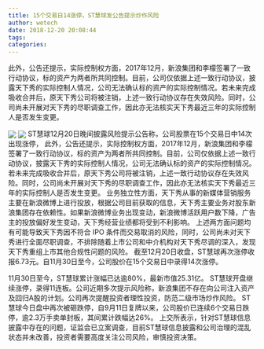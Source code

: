 ```yaml
---
title: 15个交易日14涨停，ST慧球发公告提示炒作风险
author: wetech
date: 2018-12-20 20:08:44
tags: 
categories: 
---
```

此外，公告还提示，实际控制权方面，2017年12月，新浪集团和李檬签署了一致行动协议，标的资产为两者所共同控制。目前，公司仅依据上述一致行动协议，披露天下秀的实际控制人情况，公司无法确认标的资产的实际控制情况。若未来完成吸收合并后，原天下秀公司将被注销，上述一致行动协议存在失效风险。同时，公司尚未开展对天下秀的尽职调查工作，因此亦无法核实天下秀最近三年的实际控制人是否发生变更。
<!-- more -->
<img align="center" border="0" src="https://imgcdn.yicai.com/uppics/images/2018/12/bdb7530ed6bc79d2c8db780f70741ee3.jpg" />
<img align="center" border="0" src="https://imgcdn.yicai.com/uppics/images/2018/12/55497b3fa9055c458cf7dc5df277611c.jpg" />
ST慧球12月20日晚间披露风险提示公告称，公司股票在15个交易日中14次出现涨停，
此外，公告还提示，实际控制权方面，2017年12月，新浪集团和李檬签署了一致行动协议，标的资产为两者所共同控制。目前，公司仅依据上述一致行动协议，披露天下秀的实际控制人情况，公司无法确认标的资产的实际控制情况。若未来完成吸收合并后，原天下秀公司将被注销，上述一致行动协议存在失效风险。同时，公司尚未开展对天下秀的尽职调查工作，因此亦无法核实天下秀最近三年的实际控制人是否发生变更。
业务独立性方面，天下秀从事的新媒体营销服务主要在新浪微博上进行投放，根据公司目前获取的信息，天下秀主要业务对股东新浪集团存在依赖性。如果新浪微博业务出现变动，新浪微博活跃用户数下降，广告主的投放偏好发生变动，天下秀经营业绩都将受到不利影响。
上述两方面问题均有可能导致天下秀因不符合 IPO 条件而交易取消的风险，同时，公司尚未对天下秀进行全面尽职调查，不排除随着上市公司和中介机构对天下秀尽调的深入，发现天下秀重组上市其他合规性问题的风险。
截至12月20日收盘，ST慧球再次涨停收报6.73元。自11月30日至今，公司股价在15个交易日中录得14次涨停。
 
 
11月30日至今，ST慧球累计涨幅已达逾80%，最新市值25.31亿。
ST慧球开盘继续涨停，录得11连板。公司近期多次提示风险称，新浪集团不存在向公司注入资产及回归A股的计划。公司再次提醒投资者理性投资，防范二级市场炒作风险。
ST慧球今日盘中再次被砸跌停，自9月11日复牌以来，公司股价已连续6个交易日跌停，逾2.3万手卖单封板，其间累计跌幅达26%。
上交所表示，针对ST慧球信息披露中存在的问题，证监会已立案调查，目前ST慧球信息披露和公司治理的混乱状态并未改善，投资者需要高度关注公司风险，审慎投资决策。 
